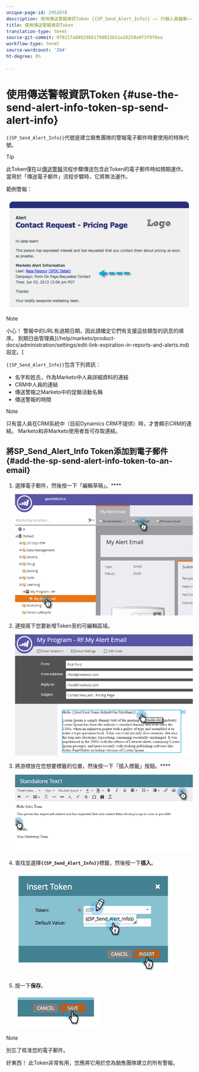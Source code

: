 ```yaml
---
unique-page-id: 2952678
description: 使用傳送警報資訊Token {{SP_Send_Alert_Info}} —— 行銷人員檔案——產品檔案
title: 使用傳送警報資訊Token
translation-type: tm+mt
source-git-commit: 0f0217a88929661798015b51a26259a973f9f6ea
workflow-type: tm+mt
source-wordcount: '264'
ht-degree: 0%

---
```



# 使用傳送警報資訊Token {#use-the-send-alert-info-token-sp-send-alert-info}

`{{SP_Send_Alert_Info}}`代號是建立銷售團隊的警報電子郵件時要使用的特殊代號。

>[!TIP]
>
>此Token僅在以[傳送警報](/help/marketo/product-docs/core-marketo-concepts/smart-campaigns/flow-actions/send-alert.md)流程步驟傳送包含此Token的電子郵件時如預期運作。 當用於「傳送電子郵件」流程步驟時，它將無法運作。

範例警報：

![](assets/image2014-9-25-15-3a17-3a58.png)

>[!NOTE]
>
>小心！ 警報中的URL有過期日期，因此請確定它們有支援這些類型的訊息的順序。 到期日由管理員](/help/marketo/product-docs/administration/settings/edit-link-expiration-in-reports-and-alerts.md)設定。[

`{{SP_Send_Alert_Info}}`包含下列資訊：

* 名字和姓氏，作為Marketo中人員詳細資料的連結
* CRM中人員的連結
* 傳送警報之Marketo中的促銷活動名稱
* 傳送警報的時間

>[!NOTE]
>
>只有當人員在CRM系統中（目前Dynamics CRM不提供）時，才會顯示CRM的連結。 Marketo和非Marketo使用者皆可存取連結。

## 將SP_Send_Alert_Info Token添加到電子郵件{#add-the-sp-send-alert-info-token-to-an-email}

1. 選擇電子郵件，然後按一下「編輯草稿」。****

   ![](assets/one-3.png)

1. 連按兩下您要新增Token至的可編輯區域。

   ![](assets/two-3.png)

1. 將游標放在您想要標籤的位置，然後按一下「插入標籤」按鈕。****

   ![](assets/three-3.png)

1. 查找並選擇&#x200B;**`{{SP_Send_Alert_Info}}`**&#x200B;標籤，然後按一下&#x200B;**插入**。

   ![](assets/image2014-9-25-15-3a19-3a11.png)

1. 按一下&#x200B;**保存**。

   ![](assets/image2014-9-25-15-3a19-3a24.png)

>[!NOTE]
>
>別忘了核准您的電子郵件。

好東西！ 此Token非常有用，您應將它用於您為銷售團隊建立的所有警報。
